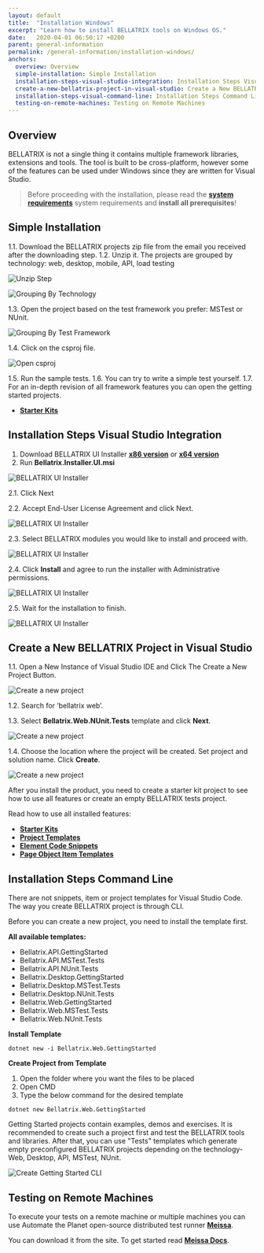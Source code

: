 ```yaml
---
layout: default
title:  "Installation Windows"
excerpt: "Learn how to install BELLATRIX tools on Windows OS."
date:   2020-04-01 06:50:17 +0200
parent: general-information
permalink: /general-information/installation-windows/
anchors:
  overview: Overview
  simple-installation: Simple Installation
  installation-steps-visual-studio-integration: Installation Steps Visual Studio Integration
  create-a-new-bellatrix-project-in-visual-studio: Create a New BELLATRIX Project in Visual Studio
  installation-steps-visual-command-line: Installation Steps Command Line
  testing-on-remote-machines: Testing on Remote Machines
---
```

Overview
--------
BELLATRIX is not a single thing it contains multiple framework libraries, extensions and tools. The tool is built to be cross-platform, however some of the features can be used under Windows since they are written for Visual Studio.

> Before proceeding with the installation, please read the [**system requirements**](system-requirements.md) system requirements and **install all prerequisites**!

Simple Installation
------------------
1.1. Download the BELLATRIX projects zip file from the email you received after the downloading step.
1.2. Unzip it. The projects are grouped by technology: web, desktop, mobile, API, load testing

![Unzip Step](images/unzip-bellatrix-templates.png)

![Grouping By Technology](images/projects-grouping-by-technology.png)

1.3. Open the project based on the test framework you prefer: MSTest or NUnit.

![Grouping By Test Framework](images/projects-templates-grouping-by-test-framework.png)

1.4. Click on the csproj file.

![Open csproj](images/open-csproj.png)

1.5. Run the sample tests.
1.6. You can try to write a simple test yourself.
1.7. For an in-depth revision of all framework features you can open the getting started projects.

- [**Starter Kits**](how-to-use-starter-kits.md)

Installation Steps Visual Studio Integration
------------------
1. Download BELLATRIX UI Installer [**x86 version**](installers/Bellatrix.Installer.UI-1.9.6.0-x86.msi) or [**x64 version**](installers/Bellatrix.Installer.UI-1.9.6.0-x64.msi)
2. Run **Bellatrix.Installer.UI.msi**

![BELLATRIX UI Installer](images/bellatrix-ui-installer.png)

2.1. Click Next

2.2. Accept End-User License Agreement and click Next.

![BELLATRIX UI Installer](images/ui-intaller-step2.png)

2.3. Select BELLATRIX modules you would like to install and proceed with.

![BELLATRIX UI Installer](images/ui-intaller-step3.png)

2.4. Click **Install** and agree to run the installer with Administrative permissions.

![BELLATRIX UI Installer](images/ui-intaller-step4.png)

2.5. Wait for the installation to finish.

![BELLATRIX UI Installer](images/ui-intaller-step5.png)

Create a New BELLATRIX Project in Visual Studio
------------------

1.1. Open a New Instance of Visual Studio IDE and Click The Create a New Project Button.

![Create a new project](images/create-new-project-vs-step1.png)

1.2. Search for ‘bellatrix web’.

1.3. Select **Bellatrix.Web.NUnit.Tests** template and click **Next**.

![Create a new project](images/create-new-project-vs-step2.png)

1.4. Choose the location where the project will be created. Set project and solution name. Click **Create**.

![Create a new project](images/create-new-project-vs-step3.png)

After you install the product, you need to create a starter kit project to see how to use all features or create an empty BELLATRIX tests project. 

Read how to use all installed features:

- [**Starter Kits**](how-to-use-starter-kits.md)
- [**Project Templates**](https://docs.bellatrix.solutions/web-automation/templates)
- [**Element Code Snippets**](https://docs.bellatrix.solutions/web-automation/elements-snippets/)
- [**Page Object Item Templates**](https://docs.bellatrix.solutions/web-automation/page-objects/)

Installation Steps Command Line
-------------------------------------

There are not snippets, item or project templates for Visual Studio Code. The way you create BELLATRIX project is through CLI.

Before you can create a new project, you need to install the template first.

**All available templates:**

- Bellatrix.API.GettingStarted
- Bellatrix.API.MSTest.Tests
- Bellatrix.API.NUnit.Tests
- Bellatrix.Desktop.GettingStarted
- Bellatrix.Desktop.MSTest.Tests
- Bellatrix.Desktop.NUnit.Tests
- Bellatrix.Web.GettingStarted
- Bellatrix.Web.MSTest.Tests
- Bellatrix.Web.NUnit.Tests

**Install Template**

```
dotnet new -i Bellatrix.Web.GettingStarted
```

**Create Project from Template**
1. Open the folder where you want the files to be placed
2. Open CMD
3. Type the below command for the desired template

```
dotnet new Bellatrix.Web.GettingStarted
```

Getting Started projects contain examples, demos and exercises. It is recommended to create such a project first and test the BELLATRIX tools and libraries. After that, you can use "Tests" templates which generate empty preconfigured BELLATRIX projects depending on the technology- Web, Desktop, API, MSTest, NUnit.

![Create Getting Started CLI](images/create-getting-started-console.png)

Testing on Remote Machines
--------------------------
To execute your tests on a remote machine or multiple machines you can use Automate the Planet open-source distributed test runner [**Meissa**](https://meissarunner.com).

You can download it from the site. To get started read [**Meissa Docs**](http://docs.meissarunner.com/).
